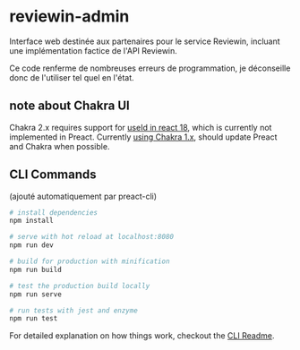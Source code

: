# reviewin-admin

Interface web destinée aux partenaires pour le service Reviewin, incluant une implémentation factice de l'API Reviewin.

Ce code renferme de nombreuses erreurs de programmation, je déconseille donc de l'utiliser tel quel en l'état.

## note about Chakra UI
Chakra 2.x requires support for [useId in react 18](https://github.com/preactjs/preact/issues/3373),
which is currently not implemented in Preact.
Currently [using Chakra 1.x](https://github.com/redwoodjs/redwood/issues/5601#issuecomment-1133584714), should update Preact and Chakra when possible.

## CLI Commands
(ajouté automatiquement par preact-cli)

``` bash
# install dependencies
npm install

# serve with hot reload at localhost:8080
npm run dev

# build for production with minification
npm run build

# test the production build locally
npm run serve

# run tests with jest and enzyme
npm run test
```

For detailed explanation on how things work, checkout the [CLI Readme](https://github.com/developit/preact-cli/blob/master/README.md).
